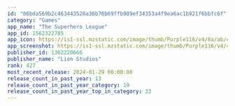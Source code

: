 ```yaml
---
id: "06bda569b2c463443528a36b78b69ffb989ef34353a4f9ea6ac1b921f6bbfc6f"
category: "Games"
app_name: "The Superhero League"
app_id: 1562322785
app_icon: https://is1-ssl.mzstatic.com/image/thumb/Purple116/v4/8a/ab/ca/8aabcabb-ff71-efce-da3b-31490e0d675d/AppIcon-0-0-1x_U007emarketing-0-4-85-220.png/1024x1024bb.png
app_screenshot: https://is1-ssl.mzstatic.com/image/thumb/Purple116/v4/46/74/63/4674632d-1604-9edb-2f81-7dc5dbb3f309/596802e3-9e0c-4c86-ba65-f0819770de2e_TSL_screenshot_01_1284x2778.png/1284x2778bb.png
publisher_id: 1362220666
publisher_name: "Lion Studios"
rank: 427
most_recent_release: 2024-01-29 00:00:00
release_count_in_past_year: 13
release_count_in_past_year_category: 19
release_count_in_past_year_top_in_category: 33
---
```

